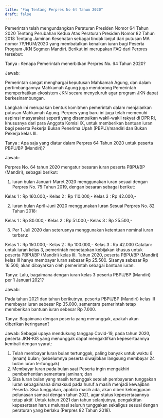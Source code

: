 ```yaml
---
title: "Faq Tentang Perpres No 64 Tahun 2020"
draft: false
---
```


Pemerintah telah mengundangkan Peraturan Presiden Nomor 64 Tahun 2020 Tentang Perubahan Kedua Atas Peraturan Presiden Nomor 82 Tahun 2018 Tentang Jaminan Kesehatan sebagai tindak lanjut dari putusan MA nomor 7P/HUM/2020 yang membatalkan kenaikan iuran bagi Peserta Program JKN Segmen Mandiri. Berikut ini merupakan FAQ dari Perpres tersebut:

 

Tanya :
Kenapa Pemerintah menerbitkan Perpres No. 64 Tahun 2020?

Jawab:

Pemerintah sangat menghargai keputusan Mahkamah Agung, dan dalam pertimbangannya Mahkamah Agung juga mendorong Pemerintah memperhatikan ekosistem JKN secara menyeluruh agar program JKN dapat berkesinambungan.

Langkah ini merupakan bentuk komitmen pemerintah dalam menjalankan putusan Mahkamah Agung. Perpres yang baru ini juga telah memenuhi aspirasi masyarakat seperti yang disampaikan wakil-wakil rakyat di DPR RI, khususnya dari para Anggota Komisi IX, untuk memberikan bantuan iuran bagi peserta Pekerja Bukan Penerima Upah (PBPU)/mandiri dan Bukan Pekerja kelas III.

 

 

Tanya :
Apa saja yang diatur dalam Perpres 64 Tahun 2020 untuk peserta PBPU/BP (Mandiri)?

Jawab:

Perpres No. 64 tahun 2020 mengatur besaran iuran peserta PBPU/BP (Mandiri), sebagai berikut:

1. Iuran bulan Januari-Maret 2020 menggunakan iuran sesuai dengan Perpres No. 75 Tahun 2019, dengan besaran sebagai berikut:

Kelas 1 : Rp 160.000,-
Kelas 2 : Rp 110.000,-
Kelas 3 : Rp 42.000,-
 

2. Iuran bulan April-Juni 2020 menggunakan Iuran Sesuai Perpres No. 82 Tahun 2018:

Kelas 1 : Rp 80.000,-
Kelas 2 : Rp 51.000,-
Kelas 3 : Rp 25.500,-
 

3. Per 1 Juli 2020 dan seterusnya menggunakan ketentuan nominal iuran terbaru:

Kelas 1 : Rp 150.000,-
Kelas 2 : Rp 100.000,-
Kelas 3 : Rp 42.000
Catatan: untuk iuran kelas 3, pemerintah menetapkan kebijakan khusus untuk peserta PBPU/BP (Mandiri) kelas III. Tahun 2020, peserta PBPU/BP (Mandiri) kelas III hanya membayar iuran sebesar Rp 25.500. Sisanya sebesar Rp 16.500, akan dibayarkan oleh pemerintah sebagai bantuan iuran.

 

 

Tanya:
Lalu, bagaimana dengan iuran kelas 3 peserta PBPU/BP (Mandiri) per 1 Januari 2021?

Jawab:

Pada tahun 2021 dan tahun berikutnya, peserta PBPU/BP (Mandiri) kelas III membayar iuran sebesar Rp 35.000, sementara pemerintah tetap memberikan bantuan iuran sebesar Rp 7.000.

 

 

Tanya:
Bagaimana dengan peserta yang menunggak, apakah akan diberikan keringanan?

Jawab:
Sebagai upaya mendukung tanggap Covid-19, pada tahun 2020, peserta JKN-KIS yang menunggak dapat mengaktifkan kepesertaannya kembali dengan syarat:

1. Telah membayar Iuran bulan tertunggak, paling banyak untuk waktu 6 (enam) bulan; (sebelumnya peserta diwajibkan langsung membayar 24 bulan iuran tertunggak)
2. Membayar Iuran pada bulan saat Peserta ingin mengakhiri pemberhentian sementara jaminan; dan
3. Sisa Iuran bulan yang masih tertunggak setelah pembayaran tunggakan Iuran sebagaimana dimaksud pada huruf a masih menjadi kewajiban Peserta.
Sisa tunggakan, apabila masih ada, akan diberi kelonggaran pelunasan sampai dengan tahun 2021, agar status kepesertaaannya tetap aktif. Untuk tahun 2021 dan tahun selanjutnya, pengaktifan kepesertaan harus melunasi seluruh tunggakan sekaligus sesuai dengan peraturan yang berlaku (Perpres 82 Tahun 2018).